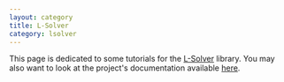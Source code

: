 ```yaml
---
layout: category
title: L-Solver
category: lsolver
---
```


This page is dedicated to some tutorials for the [L-Solver](https://github.com/hlefebvr/l-solver) library. You may also want to look at the project's documentation available [here](https://hlefebvr.github.io/l-solver/).